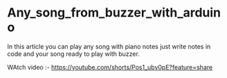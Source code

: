 # Any_song_from_buzzer_with_arduino
In this article you can play any song with piano notes just write notes in code and your song ready to play with buzzer.

WAtch video :- https://youtube.com/shorts/Pos1_ubv0pE?feature=share
